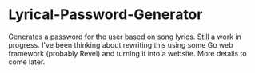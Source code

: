 # Lyrical-Password-Generator
Generates a password for the user based on song lyrics. 
Still a work in progress. 
I've been thinking about rewriting this using some Go web framework (probably Revel) and turning it into a website. 
More details to come later. 
